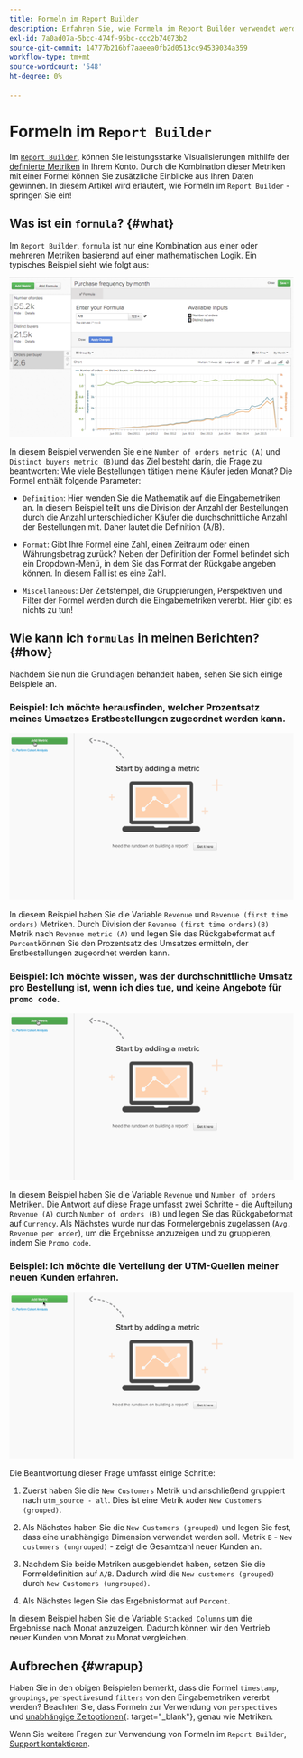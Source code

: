 ```yaml
---
title: Formeln im Report Builder
description: Erfahren Sie, wie Formeln im Report Builder verwendet werden können.
exl-id: 7a0ad07a-5bcc-474f-95bc-ccc2b74073b2
source-git-commit: 14777b216bf7aaeea0fb2d0513cc94539034a359
workflow-type: tm+mt
source-wordcount: '548'
ht-degree: 0%

---
```


# Formeln im `Report Builder`

Im [`Report Builder`](../../tutorials/using-visual-report-builder.md), können Sie leistungsstarke Visualisierungen mithilfe der [definierte Metriken](../../data-user/reports/ess-manage-data-metrics.md) in Ihrem Konto. Durch die Kombination dieser Metriken mit einer Formel können Sie zusätzliche Einblicke aus Ihren Daten gewinnen. In diesem Artikel wird erläutert, wie Formeln im `Report Builder` - springen Sie ein!

## Was ist ein `formula`? {#what}

Im `Report Builder`, `formula` ist nur eine Kombination aus einer oder mehreren Metriken basierend auf einer mathematischen Logik. Ein typisches Beispiel sieht wie folgt aus:

![](../../assets/formula-example.png)

In diesem Beispiel verwenden Sie eine `Number of orders metric (A)` und `Distinct buyers metric (B)`und das Ziel besteht darin, die Frage zu beantworten: Wie viele Bestellungen tätigen meine Käufer jeden Monat? Die Formel enthält folgende Parameter:

* `Definition`: Hier wenden Sie die Mathematik auf die Eingabemetriken an. In diesem Beispiel teilt uns die Division der Anzahl der Bestellungen durch die Anzahl unterschiedlicher Käufer die durchschnittliche Anzahl der Bestellungen mit. Daher lautet die Definition (A/B).

* `Format`: Gibt Ihre Formel eine Zahl, einen Zeitraum oder einen Währungsbetrag zurück? Neben der Definition der Formel befindet sich ein Dropdown-Menü, in dem Sie das Format der Rückgabe angeben können. In diesem Fall ist es eine Zahl.

* `Miscellaneous`: Der Zeitstempel, die Gruppierungen, Perspektiven und Filter der Formel werden durch die Eingabemetriken vererbt. Hier gibt es nichts zu tun!

## Wie kann ich `formulas` in meinen Berichten? {#how}

Nachdem Sie nun die Grundlagen behandelt haben, sehen Sie sich einige Beispiele an.

### Beispiel: Ich möchte herausfinden, welcher Prozentsatz meines Umsatzes Erstbestellungen zugeordnet werden kann.

![Verwenden von Formeln zur Ermittlung des Prozentsatzes des Umsatzes, der Erstbestellungen zugeordnet wird](../../assets/first_time_orders.gif)

In diesem Beispiel haben Sie die Variable `Revenue` und `Revenue (first time orders)` Metriken. Durch Division der `Revenue (first time orders)(B)` Metrik nach `Revenue metric (A)` und legen Sie das Rückgabeformat auf `Percent`können Sie den Prozentsatz des Umsatzes ermitteln, der Erstbestellungen zugeordnet werden kann.

### Beispiel: Ich möchte wissen, was der durchschnittliche Umsatz pro Bestellung ist, wenn ich dies tue, und keine Angebote für `promo code`.

![Verwenden von Formeln zur Ermittlung des durchschnittlichen Umsatzes pro Bestellung mit und ohne Angebotscodes](../../assets/promo_code.gif)

In diesem Beispiel haben Sie die Variable `Revenue` und `Number of orders` Metriken. Die Antwort auf diese Frage umfasst zwei Schritte - die Aufteilung `Revenue (A)` durch `Number of orders (B)` und legen Sie das Rückgabeformat auf `Currency`. Als Nächstes wurde nur das Formelergebnis zugelassen (`Avg. Revenue per order`), um die Ergebnisse anzuzeigen und zu gruppieren, indem Sie `Promo code`.

### Beispiel: Ich möchte die Verteilung der UTM-Quellen meiner neuen Kunden erfahren.

![Verwendung von Formeln zur Suche nach UTM-Quellen neuer Kunden](../../assets/distro.gif)

Die Beantwortung dieser Frage umfasst einige Schritte:

1. Zuerst haben Sie die `New Customers` Metrik und anschließend gruppiert nach `utm_source - all`. Dies ist eine Metrik `A`oder `New Customers (grouped)`.

1. Als Nächstes haben Sie die `New Customers (grouped)` und legen Sie fest, dass eine unabhängige Dimension verwendet werden soll. Metrik `B` - `New customers (ungrouped)` - zeigt die Gesamtzahl neuer Kunden an.

1. Nachdem Sie beide Metriken ausgeblendet haben, setzen Sie die Formeldefinition auf `A/B`. Dadurch wird die `New customers (grouped)` durch `New Customers (ungrouped)`.

1. Als Nächstes legen Sie das Ergebnisformat auf `Percent`.

In diesem Beispiel haben Sie die Variable `Stacked Columns` um die Ergebnisse nach Monat anzuzeigen. Dadurch können wir den Vertrieb neuer Kunden von Monat zu Monat vergleichen.

## Aufbrechen {#wrapup}

Haben Sie in den obigen Beispielen bemerkt, dass die Formel `timestamp`, `groupings`, `perspectives`und `filters` von den Eingabemetriken vererbt werden? Beachten Sie, dass Formeln zur Verwendung von `perspectives` und [unabhängige Zeitoptionen](../../tutorials/time-options-visual-rpt-bldr.md){: target=&quot;_blank&quot;}, genau wie Metriken.

Wenn Sie weitere Fragen zur Verwendung von Formeln im `Report Builder`, [Support kontaktieren](https://experienceleague.adobe.com/docs/commerce-knowledge-base/kb/troubleshooting/miscellaneous/mbi-service-policies.html?lang=en).
